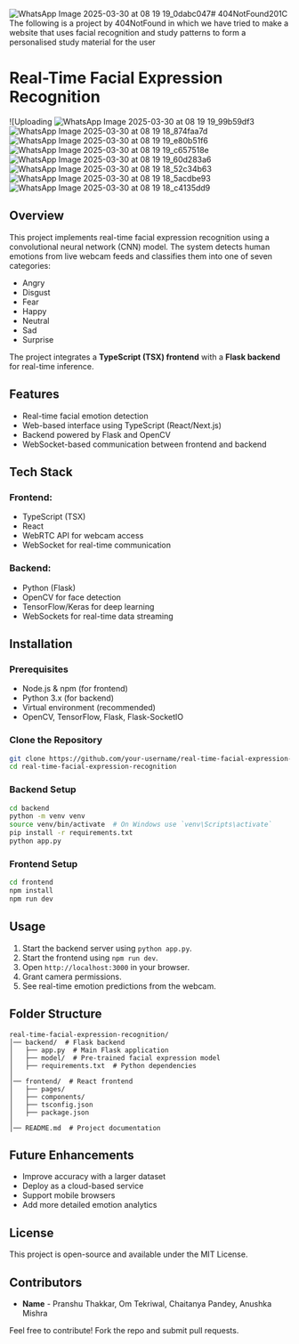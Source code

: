 ![WhatsApp Image 2025-03-30 at 08 19 19_0dabc047](https://github.com/user-attachments/assets/b05813fa-4aad-40c4-8730-d6e9daea77e7)# 404NotFound201C
The following is a project by 404NotFound in which we have tried to make a website that uses facial recognition and study patterns to form a personalised study material for the user
# Real-Time Facial Expression Recognition

![Uploading ![WhatsApp Image 2025-03-30 at 08 19 19_99b59df3](https://github.com/user-attachments/assets/8ee884ef-3670-4660-9f6a-304f097a4de1)![WhatsApp Image 2025-03-30 at 08 19 18_874faa7d](https://github.com/user-attachments/assets/3e8770d9-e54a-4214-b828-fce29668be9c)
![WhatsApp Image 2025-03-30 at 08 19 19_e80b51f6](https://github.com/user-attachments/assets/ee9c8399-e767-432f-a69d-ba0a1d5cd48e)
![WhatsApp Image 2025-03-30 at 08 19 19_c657518e](https://github.com/user-attachments/assets/f78d2db8-419d-44f7-b5b0-783a232ce6db)
![WhatsApp Image 2025-03-30 at 08 19 19_60d283a6](https://github.com/user-attachments/assets/8d7cae34-1eb5-4a17-b7aa-ec67d8e3cb51)
![WhatsApp Image 2025-03-30 at 08 19 18_52c34b63](https://github.com/user-attachments/assets/ddb8df4d-6bce-42b5-acbf-1bffb29d71c7)
![WhatsApp Image 2025-03-30 at 08 19 18_5acdbe93](https://github.com/user-attachments/assets/d64e975f-477f-4a2b-a004-1b89605f2f5a)
![WhatsApp Image 2025-03-30 at 08 19 18_c4135dd9](https://github.com/user-attachments/assets/87e573a3-2d76-4347-81f7-743994a83b3e)


## Overview
This project implements real-time facial expression recognition using a convolutional neural network (CNN) model. The system detects human emotions from live webcam feeds and classifies them into one of seven categories:

- Angry
- Disgust
- Fear
- Happy
- Neutral
- Sad
- Surprise

The project integrates a **TypeScript (TSX) frontend** with a **Flask backend** for real-time inference.

## Features
- Real-time facial emotion detection
- Web-based interface using TypeScript (React/Next.js)
- Backend powered by Flask and OpenCV
- WebSocket-based communication between frontend and backend

## Tech Stack
### Frontend:
- TypeScript (TSX)
- React
- WebRTC API for webcam access
- WebSocket for real-time communication

### Backend:
- Python (Flask)
- OpenCV for face detection
- TensorFlow/Keras for deep learning
- WebSockets for real-time data streaming

## Installation
### Prerequisites
- Node.js & npm (for frontend)
- Python 3.x (for backend)
- Virtual environment (recommended)
- OpenCV, TensorFlow, Flask, Flask-SocketIO

### Clone the Repository
```bash
git clone https://github.com/your-username/real-time-facial-expression-recognition.git
cd real-time-facial-expression-recognition
```

### Backend Setup
```bash
cd backend
python -m venv venv
source venv/bin/activate  # On Windows use `venv\Scripts\activate`
pip install -r requirements.txt
python app.py
```

### Frontend Setup
```bash
cd frontend
npm install
npm run dev
```

## Usage
1. Start the backend server using `python app.py`.
2. Start the frontend using `npm run dev`.
3. Open `http://localhost:3000` in your browser.
4. Grant camera permissions.
5. See real-time emotion predictions from the webcam.

## Folder Structure
```
real-time-facial-expression-recognition/
│── backend/  # Flask backend
│   ├── app.py  # Main Flask application
│   ├── model/  # Pre-trained facial expression model
│   ├── requirements.txt  # Python dependencies
│
│── frontend/  # React frontend
│   ├── pages/
│   ├── components/
│   ├── tsconfig.json
│   ├── package.json
│
│── README.md  # Project documentation
```

## Future Enhancements
- Improve accuracy with a larger dataset
- Deploy as a cloud-based service
- Support mobile browsers
- Add more detailed emotion analytics

## License
This project is open-source and available under the MIT License.

## Contributors
- **Name** - Pranshu Thakkar, Om Tekriwal, Chaitanya Pandey, Anushka Mishra

Feel free to contribute! Fork the repo and submit pull requests.

